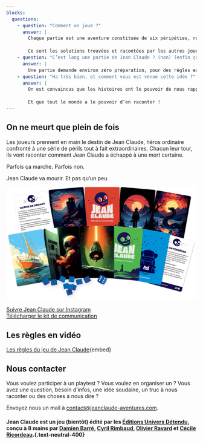 ```yaml
---
blocks:
  questions:
    - question: "Comment on joue ?"
      answer: |
        Chaque partie est une aventure constituée de six péripéties, racontées par l’un des joueurs, qui endosse le rôle de Maître de Jeu.

        Ce sont les solutions trouvées et racontées par les autres joueurs qui vont rendre l’aventure de Jean Claude unique.
    - question: "C’est long une partie de Jean Claude ? (non) (enfin ça dépend)"
      answer: |
        Une partie demande environ zéro préparation, pour des règles expliquées en moins de 3 minutes, un nombre de joueurs variant de 2 à plein et une durée d’à peu près une demie heure.
    - question: "Ha très bien, et comment vous est venue cette idée ?"
      answer: |
        On est convaincus que les histoires ont le pouvoir de nous rapprocher.

        Et que tout le monde a le pouvoir d’en raconter !
---
```

## On ne meurt que plein de fois

Les joueurs prennent en main le destin de Jean Claude, héros ordinaire confronté à une série de périls tout à fait extraordinaires. Chacun leur tour, ils vont raconter comment Jean Claude a échappé à une mort certaine. 

Parfois ça marche. Parfois non.

Jean Claude va mourir. Et pas qu’un peu.

![Plusieurs decks](../assets/images/decks2.png)

<div class="mt-10 flex flex-col md:flex-row gap-8 justify-center">
  <div class="basis-1/2 px-10 py-6 rounded-full bg-neutral-400 text-white max-w-fit text-center">
    <a href="https://www.instagram.com/jeanclaude.aventures" class="no-underline">Suivre Jean Claude sur Instagram</a>
  </div>
  <div class="basis-1/2 px-10 py-6 rounded-full bg-secondary text-white max-w-fit text-center">
    <a href="/kit" class="no-underline">Télécharger le kit de communication</a>
  </div>
</div>

<!-- break -->

## Les règles en vidéo

[Les règles du jeu de Jean Claude](https://www.youtube.com/watch?v=lp9ch3YPeWo){embed}

## Nous contacter

Vous voulez participer à un playtest ? Vous voulez en organiser un ?
Vous avez une question, besoin d’infos, une idée soudaine, un truc à nous raconter ou des choses à nous dire ?

Envoyez nous un mail à <contact@jeanclaude-aventures.com>.

#### Jean Claude est un jeu (bientôt) édité par les [Éditions Univers Détendu](https://www.linkedin.com/company/univers-detendu/), conçu à 8 mains par [Damien Barré](https://damien.super.site), [Cyril Rimbaud](https://www.cyroul.com/), [Olivier Ravard](https://www.linkedin.com/in/mrolivier/) et [Cécile Ricordeau](https://www.cecillie.fr).{.text-neutral-400}
